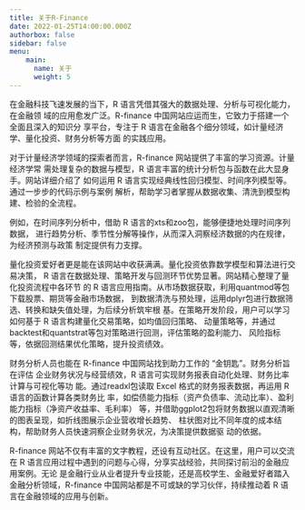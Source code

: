 ```yaml
---
title: 关于R-Finance
date: 2022-01-25T14:00:00.000Z
authorbox: false
sidebar: false
menu: 
    main:
      name: 关于
      weight: 5
---
```


在金融科技飞速发展的当下，R 语言凭借其强大的数据处理、分析与可视化能力，在金融领
域的应用愈发广泛。R-finance 中国网站应运而生，它致力于搭建一个全面且深入的知识分
享平台，专注于 R 语言在金融各个细分领域，如计量经济学、量化投资、财务分析等方面
的实践应用。

对于计量经济学领域的探索者而言，R-finance 网站提供了丰富的学习资源。计量经济学常
需处理复杂的数据与模型，R 语言丰富的统计分析包与函数在此大显身手。网站详细介绍了
如何运用 R 语言实现经典线性回归模型、时间序列模型等。通过一步步的代码示例与案例
解析，帮助学习者掌握从数据收集、清洗到模型构建、检验的全流程。

例如，在时间序列分析中，借助 R 语言的xts和zoo包，能够便捷地处理时间序列数据，
进行趋势分析、季节性分解等操作，从而深入洞察经济数据的内在规律，为经济预测与政策
制定提供有力支撑。

量化投资爱好者更是能在该网站中收获满满。量化投资依靠数学模型和算法进行交易决策，
R 语言在数据处理、策略开发与回测环节优势显著。网站精心整理了量化投资流程中各环节
的 R 语言应用指南。从市场数据获取，利用quantmod等包下载股票、期货等金融市场数据，
到数据清洗与预处理，运用dplyr包进行数据筛选、转换和缺失值处理，为后续分析筑牢根
基。在策略开发阶段，用户可以学习如何基于 R 语言构建量化交易策略，如均值回归策略、
动量策略等，并通过backtest和quantstrat等包对策略进行回测，评估策略的盈利能力、
风险指标等，依据回测结果优化策略，提升投资绩效。

财务分析人员也能在 R-finance 中国网站找到助力工作的 “金钥匙”。财务分析旨在评估
企业财务状况与经营绩效，R 语言可实现财务报表自动化处理、财务比率计算与可视化等功
能。通过readxl包读取 Excel 格式的财务报表数据，再运用 R 语言的函数计算各类财务比
率，如偿债能力指标（资产负债率、流动比率）、盈利能力指标（净资产收益率、毛利率）
等，并借助ggplot2包将财务数据以直观清晰的图表呈现，如折线图展示企业营收增长趋势、
柱状图对比不同年度的成本结构，帮助财务人员快速洞察企业财务状况，为决策提供数据驱
动的依据。

R-finance 网站不仅有丰富的文字教程，还设有互动社区。在这里，用户可以交流在
R 语言应用过程中遇到的问题与心得，分享实战经验，共同探讨前沿的金融应用案例。无论
是金融行业从业者提升专业技能，还是高校学生、金融爱好者踏入金融分析领域，R-finance 
中国网站都是不可或缺的学习伙伴，持续推动着 R 语言在金融领域的应用与创新。
